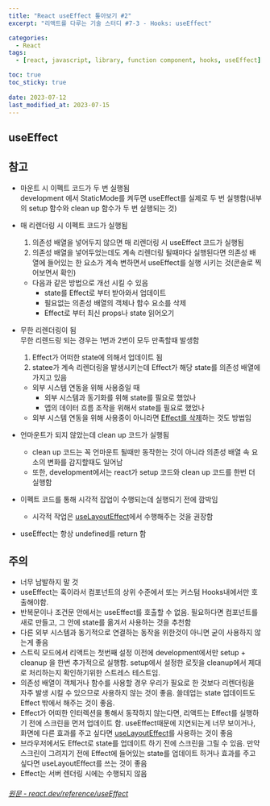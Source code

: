 ```yaml
---
title: "React useEffect 톺아보기 #2"
excerpt: "리액트를 다루는 기술 스터디 #7-3 - Hooks: useEffect"

categories:
  - React
tags:
  - [react, javascript, library, function component, hooks, useEffect]

toc: true
toc_sticky: true
 
date: 2023-07-12
last_modified_at: 2023-07-15
---
```


## useEffect

## 참고
- 마운트 시 이펙트 코드가 두 번 실행됨    
  development 에서 StaticMode를 켜두면 useEffect를 실제로 두 번 실행함(내부의 setup 함수와 clean up 함수가 두 번 실행되는 것) 
- 매 리렌더링 시 이펙트 코드가 실행됨    
  1. 의존성 배열을 넣어두지 않으면 매 리렌더링 시 useEffect 코드가 실행됨
  1. 의존성 배열을 넣어두었는데도 계속 리렌더링 될때마다 실행된다면 의존성 배열에 들어있는 한 요소가 계속 변하면서 useEffect를 실행 시키는 것(콘솔로 찍어보면서 확인)
  - 다음과 같은 방법으로 개선 시킬 수 있음
    - state를 Effect로 부터 받아와서 업데이트
    - 필요없는 의존성 배열의 객체나 함수 요소를 삭제
    - Effect로 부터 최신 props나 state 읽어오기
  
- 무한 리렌더링이 됨    
  무한 리렌드링 되는 경우는 1번과 2번이 모두 만족할때 발생함    
    1. Effect가 어떠한 state에 의해서 업데이트 됨
    1. statee가 계속 리렌더링을 발생시키는데 Effect가 해당 state를 의존성 배열에 가지고 있음
  * 외부 시스템 연동을 위해 사용중일 때
    * 외부 시스템과 동기화를 위해 state를 필요로 했었나
    * 앱의 데이터 흐름 조작을 위해서 state를 필요로 했었나
  * 외부 시스템 연동을 위해 사용중이 아니라면 [Effect를 삭제](https://react.dev/learn/you-might-not-need-an-effect)하는 것도 방법임
- 언마운트가 되지 않았는데 clean up 코드가 실행됨
  - clean up 코드는 꼭 언마운트 될때만 동작한는 것이 아니라 의존성 배열 속 요소의 변화를 감지할때도 일어남
  - 또한, development에서는 react가 setup 코드와 clean up 코드를 한번 더 실행함
- 이펙트 코드를 통해 시각적 잡업이 수행되는데 실행되기 전에 깜박임
  - 시각적 작업은 [useLayoutEffect](https://react.dev/reference/react/useLayoutEffect)에서 수행해주는 것을 권장함
- useEffect는 항상 undefined를 return 함

## 주의
- 너무 남발하지 말 것  
- useEffect는 훅이라서 컴포넌트의 상위 수준에서 또는 커스텀 Hooks내에서만 호출해야함. 
- 반복문이나 조건문 안에서는 useEffect를 호출할 수 없음. 필요하다면 컴포넌트를 새로 만들고, 그 안에 state를 옮겨서 사용하는 것을 추천함
- 다른 외부 시스템과 동기적으로 연결하는 동작을 위한것이 아니면 굳이 사용하지 않는게 좋음
- 스트릭 모드에서 리액트는 첫번째 설정 이전에 development에서만 setup + cleanup 을 한번 추가적으로 실행함. setup에서 설정한 로짓을 cleanup에서 제대로 처리하는지 확인하기위한 스트레스 테스트임.
- 의존성 배열이 객체거나 함수를 사용할 경우 우리가 필요로 한 것보다 리렌더링을 자주 발생 시킬 수 있으므로 사용하지 않는 것이 좋음. 쓸데업는 state 업데이트도 Effect 밖에서 해주는 것이 좋음.
- Effect가 어떠한 인터렉션을 통해서 동작하지 않는다면, 리액트는 Effect를 실행하기 전에 스크린을 먼저 업데이트 함. useEffect때문에 지연되는게 너무 보이거나, 화면에 다른 효과를 주고 싶다면 [useLayoutEffect](https://react.dev/reference/react/useLayoutEffect)를 사용하는 것이 좋음
- 브라우저에서도 Effect로 state를 업데이트 하기 전에 스크린을 그릴 수 있음. 만약 스크린이 그려지기 전에 Effect에 들어있는 state를 업데이트 하거나 효과를 주고 싶다면 useLayoutEffect를 쓰는 것이 좋음
- Effect는 서버 렌더링 시에는 수행되지 않음


###### [원문 - react.dev/reference/useEffect](https://react.dev/reference/react/useEffect)

